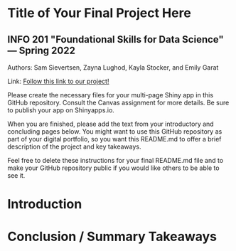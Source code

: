 # Title of Your Final Project Here
## INFO 201 "Foundational Skills for Data Science" — Spring 2022

Authors: Sam Sievertsen, Zayna Lughod, Kayla Stocker, and Emily Garat

Link: [Follow this link to our project!](https://samsievertsen.shinyapps.io/NIHSData/)

Please create the necessary files for your multi-page Shiny app in this GitHub repository. Consult the Canvas assignment for more details. Be sure to publish your app on Shinyapps.io.

When you are finished, please add the text from your introductory and concluding pages below. You might want to use this GitHub repository as part of your digital portfolio, so you want this README.md to offer a brief description of the project and key takeaways.

Feel free to delete these instructions for your final README.md file and to make your GitHub repository public if you would like others to be able to see it.

# Introduction



# Conclusion / Summary Takeaways
